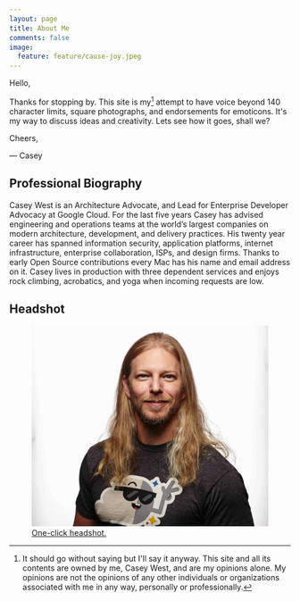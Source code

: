 ```yaml
---
layout: page
title: About Me
comments: false
image:
  feature: feature/cause-joy.jpeg
---
```


Hello,

Thanks for stopping by. This site is my[^mine] attempt to have voice beyond 140 character limits, square photographs, and endorsements for emoticons. It's my way to discuss ideas and creativity. Lets see how it goes, shall we?

Cheers,

— Casey

## Professional Biography

Casey West is an Architecture Advocate, and Lead for Enterprise Developer Advocacy at Google Cloud. For the last five years Casey has advised engineering and operations teams at the world’s largest companies on modern architecture, development, and delivery practices. His twenty year career has spanned information security, application platforms, internet infrastructure, enterprise collaboration, ISPs, and design firms. Thanks to early Open Source contributions every Mac has his name and email address on it. Casey lives in production with three dependent services and enjoys rock climbing, acrobatics, and yoga when incoming requests are low.


## Headshot

<figure>
    <img src="/images/avatar.jpg" alt="Casey West Headshot" />
    <figcaption>
        <a href="/images/avatar.jpg" target="_new">One-click headshot.</a>
    </figcaption>
</figure>


[^mine]: It should go without saying but I'll say it anyway. This site and all its contents are owned by me, Casey West, and are my opinions alone. My opinions are not the opinions of any other individuals or organizations associated with me in any way, personally or professionally.
